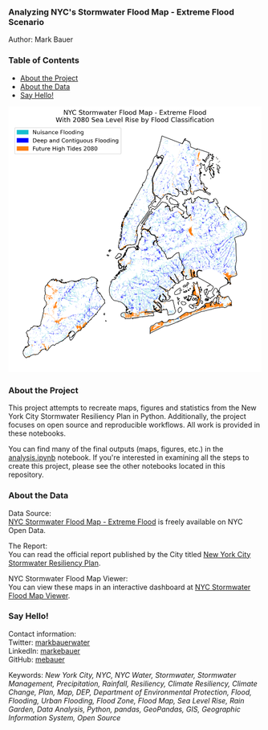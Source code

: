 ### Analyzing NYC's Stormwater Flood Map - Extreme Flood Scenario
Author: Mark Bauer

### Table of Contents
* [About the Project](#About-the-Project)
* [About the Data](#About-the-Data)
* [Say Hello!](#Say-Hello)

![cover-map](figures/cover-map.png)

### About the Project 
This project attempts to recreate maps, figures and statistics from the New York City Stormwater Resiliency Plan in Python. Additionally, the project focuses on open source and reproducible workflows. All work is provided in these notebooks.

You can find many of the final outputs (maps, figures, etc.) in the [analysis.ipynb](https://github.com/mebauer/nyc-stormwater-map-analysis/blob/main/analysis.ipynb) notebook. If you're interested in examining all the steps to create this project, please see the other notebooks located in this repository.

### About the Data

Data Source:  
[NYC Stormwater Flood Map - Extreme Flood](https://data.cityofnewyork.us/City-Government/NYC-Stormwater-Flood-Map-Extreme-Flood/w8eg-8ha6) is freely available on NYC Open Data. 

The Report:  
You can read the official report published by the City titled [New York City Stormwater Resiliency Plan](https://www1.nyc.gov/assets/orr/pdf/publications/stormwater-resiliency-plan.pdf).

NYC Stormwater Flood Map Viewer:  
You can view these maps in an interactive dashboard at [NYC Stormwater Flood Map Viewer](https://experience.arcgis.com/experience/7c260f80c5d44d948d45051d7a2d6d77/page/Page-1/?views=View-1).

### Say Hello!
Contact information:  
Twitter: [markbauerwater](https://twitter.com/markbauerwater)  
LinkedIn: [markebauer](https://www.linkedin.com/in/markebauer/)  
GitHub: [mebauer](https://github.com/mebauer)

Keywords: *New York City, NYC, NYC Water, Stormwater, Stormwater Management, Precipitation, Rainfall, Resiliency, Climate Resiliency, Climate Change, Plan, Map, DEP, Department of Environmental Protection, Flood, Flooding, Urban Flooding, Flood Zone, Flood Map, Sea Level Rise, Rain Garden, Data Analysis, Python, pandas, GeoPandas, GIS, Geographic Information System, Open Source*